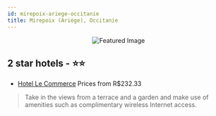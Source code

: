 ```yaml
---
id: mirepoix-ariege-occitanie
title: Mirepoix (Ariège), Occitanie
---
```


<center><img src="https://i.travelapi.com/hotels/11000000/10990000/10984600/10984531/ae84ff84_b.jpg" alt="Featured Image" /></center>


##  2 star hotels - ⭐️⭐️

-    [Hotel Le Commerce](https://us.hurb.com/hotels/mirepoix-ariege/hotel-le-commerce-JNP-JP828543?cmp=18055) Prices from R$232.33
   > Take in the views from a terrace and a garden and make use of amenities such as complimentary wireless Internet access.
